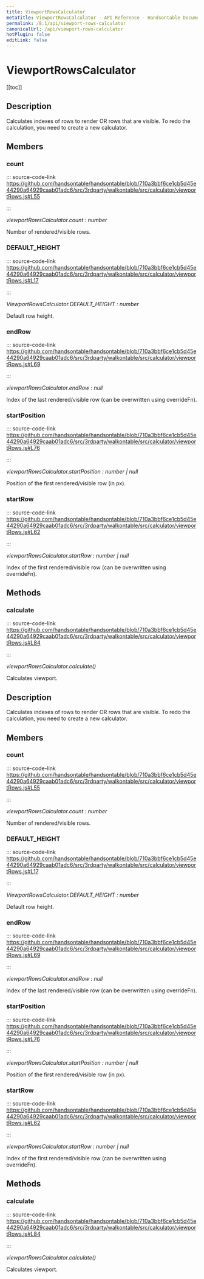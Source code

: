 ```yaml
---
title: ViewportRowsCalculator
metaTitle: ViewportRowsCalculator - API Reference - Handsontable Documentation
permalink: /8.1/api/viewport-rows-calculator
canonicalUrl: /api/viewport-rows-calculator
hotPlugin: false
editLink: false
---
```


# ViewportRowsCalculator

[[toc]]

## Description

Calculates indexes of rows to render OR rows that are visible.
To redo the calculation, you need to create a new calculator.



## Members

### count
  
::: source-code-link https://github.com/handsontable/handsontable/blob/710a3bbf6ce1cb5d45e44290a64929caab01adc6/src/3rdparty/walkontable/src/calculator/viewportRows.js#L55

:::

_viewportRowsCalculator.count : number_

Number of rendered/visible rows.



### DEFAULT_HEIGHT
  
::: source-code-link https://github.com/handsontable/handsontable/blob/710a3bbf6ce1cb5d45e44290a64929caab01adc6/src/3rdparty/walkontable/src/calculator/viewportRows.js#L17

:::

_ViewportRowsCalculator.DEFAULT\_HEIGHT : number_

Default row height.



### endRow
  
::: source-code-link https://github.com/handsontable/handsontable/blob/710a3bbf6ce1cb5d45e44290a64929caab01adc6/src/3rdparty/walkontable/src/calculator/viewportRows.js#L69

:::

_viewportRowsCalculator.endRow : null_

Index of the last rendered/visible row (can be overwritten using overrideFn).



### startPosition
  
::: source-code-link https://github.com/handsontable/handsontable/blob/710a3bbf6ce1cb5d45e44290a64929caab01adc6/src/3rdparty/walkontable/src/calculator/viewportRows.js#L76

:::

_viewportRowsCalculator.startPosition : number | null_

Position of the first rendered/visible row (in px).



### startRow
  
::: source-code-link https://github.com/handsontable/handsontable/blob/710a3bbf6ce1cb5d45e44290a64929caab01adc6/src/3rdparty/walkontable/src/calculator/viewportRows.js#L62

:::

_viewportRowsCalculator.startRow : number | null_

Index of the first rendered/visible row (can be overwritten using overrideFn).


## Methods

### calculate
  
::: source-code-link https://github.com/handsontable/handsontable/blob/710a3bbf6ce1cb5d45e44290a64929caab01adc6/src/3rdparty/walkontable/src/calculator/viewportRows.js#L84

:::

_viewportRowsCalculator.calculate()_

Calculates viewport.



## Description

Calculates indexes of rows to render OR rows that are visible.
To redo the calculation, you need to create a new calculator.



## Members

### count
  
::: source-code-link https://github.com/handsontable/handsontable/blob/710a3bbf6ce1cb5d45e44290a64929caab01adc6/src/3rdparty/walkontable/src/calculator/viewportRows.js#L55

:::

_viewportRowsCalculator.count : number_

Number of rendered/visible rows.



### DEFAULT_HEIGHT
  
::: source-code-link https://github.com/handsontable/handsontable/blob/710a3bbf6ce1cb5d45e44290a64929caab01adc6/src/3rdparty/walkontable/src/calculator/viewportRows.js#L17

:::

_ViewportRowsCalculator.DEFAULT\_HEIGHT : number_

Default row height.



### endRow
  
::: source-code-link https://github.com/handsontable/handsontable/blob/710a3bbf6ce1cb5d45e44290a64929caab01adc6/src/3rdparty/walkontable/src/calculator/viewportRows.js#L69

:::

_viewportRowsCalculator.endRow : null_

Index of the last rendered/visible row (can be overwritten using overrideFn).



### startPosition
  
::: source-code-link https://github.com/handsontable/handsontable/blob/710a3bbf6ce1cb5d45e44290a64929caab01adc6/src/3rdparty/walkontable/src/calculator/viewportRows.js#L76

:::

_viewportRowsCalculator.startPosition : number | null_

Position of the first rendered/visible row (in px).



### startRow
  
::: source-code-link https://github.com/handsontable/handsontable/blob/710a3bbf6ce1cb5d45e44290a64929caab01adc6/src/3rdparty/walkontable/src/calculator/viewportRows.js#L62

:::

_viewportRowsCalculator.startRow : number | null_

Index of the first rendered/visible row (can be overwritten using overrideFn).


## Methods

### calculate
  
::: source-code-link https://github.com/handsontable/handsontable/blob/710a3bbf6ce1cb5d45e44290a64929caab01adc6/src/3rdparty/walkontable/src/calculator/viewportRows.js#L84

:::

_viewportRowsCalculator.calculate()_

Calculates viewport.


